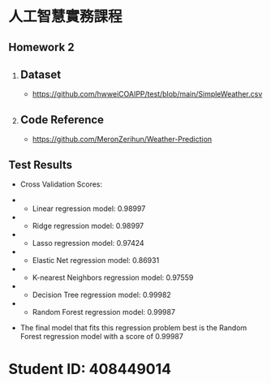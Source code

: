 # 人工智慧實務課程

## Homework 2
1. Dataset
    -
      - https://github.com/hwweiCOAIPP/test/blob/main/SimpleWeather.csv
2. Code Reference
    -
      - https://github.com/MeronZerihun/Weather-Prediction

## Test Results

- Cross Validation Scores:
- - Linear regression model: 0.98997
- - Ridge regression model: 0.98997
- - Lasso regression model: 0.97424
- - Elastic Net regression model: 0.86931
- - K-nearest Neighbors regression model: 0.97559
- - Decision Tree regression model: 0.99982
- - Random Forest regression model: 0.99987

- The final model that fits this regression problem best is the Random Forest regression model with a score of 0.99987

# Student ID: 408449014
